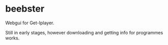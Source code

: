 beebster
========

Webgui for Get-Iplayer.

Still in early stages, however downloading and getting info for programmes works.
